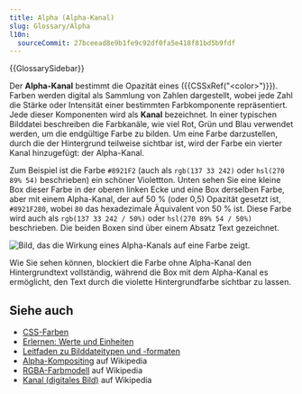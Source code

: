 ```yaml
---
title: Alpha (Alpha-Kanal)
slug: Glossary/Alpha
l10n:
  sourceCommit: 27bceead8e9b1fe9c92df0fa5e418f81bd5b9fdf
---
```


{{GlossarySidebar}}

Der **Alpha-Kanal** bestimmt die Opazität eines ({{CSSxRef("&lt;color&gt;")}}). Farben werden digital als Sammlung von Zahlen dargestellt, wobei jede Zahl die Stärke oder Intensität einer bestimmten Farbkomponente repräsentiert. Jede dieser Komponenten wird als **Kanal** bezeichnet. In einer typischen Bilddatei beschreiben die Farbkanäle, wie viel Rot, Grün und Blau verwendet werden, um die endgültige Farbe zu bilden. Um eine Farbe darzustellen, durch die der Hintergrund teilweise sichtbar ist, wird der Farbe ein vierter Kanal hinzugefügt: der Alpha-Kanal.

Zum Beispiel ist die Farbe `#8921F2` (auch als `rgb(137 33 242)` oder `hsl(270 89% 54)` beschrieben) ein schöner Violettton. Unten sehen Sie eine kleine Box dieser Farbe in der oberen linken Ecke und eine Box derselben Farbe, aber mit einem Alpha-Kanal, der auf 50 % (oder 0,5) Opazität gesetzt ist, `#8921F280`, wobei `80` das hexadezimale Äquivalent von 50 % ist. Diese Farbe wird auch als `rgb(137 33 242 / 50%)` oder `hsl(270 89% 54 / 50%)` beschrieben. Die beiden Boxen sind über einem Absatz Text gezeichnet.

![Bild, das die Wirkung eines Alpha-Kanals auf eine Farbe zeigt.](alpha-channel-example.png)

Wie Sie sehen können, blockiert die Farbe ohne Alpha-Kanal den Hintergrundtext vollständig, während die Box mit dem Alpha-Kanal es ermöglicht, den Text durch die violette Hintergrundfarbe sichtbar zu lassen.

## Siehe auch

- [CSS-Farben](/de/docs/Web/CSS/CSS_colors)
- [Erlernen: Werte und Einheiten](/de/docs/Learn_web_development/Core/Styling_basics/Values_and_units)
- [Leitfaden zu Bilddateitypen und -formaten](/de/docs/Web/Media/Guides/Formats/Image_types)
- [Alpha-Kompositing](https://en.wikipedia.org/wiki/Alpha_compositing) auf Wikipedia
- [RGBA-Farbmodell](https://en.wikipedia.org/wiki/RGBA_color_model) auf Wikipedia
- [Kanal (digitales Bild)](<https://en.wikipedia.org/wiki/Channel_(digital_image)>) auf Wikipedia
